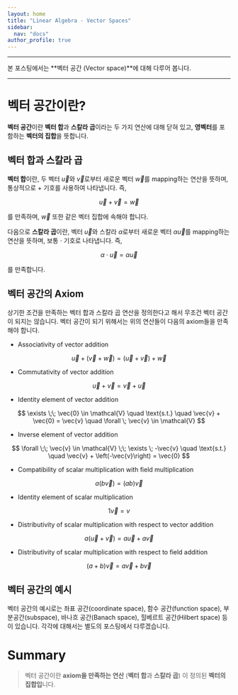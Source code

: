 ```yaml
---
layout: home
title: "Linear Algebra - Vector Spaces"
sidebar:
  nav: "docs"
author_profile: true
---
```


---

본 포스팅에서는 **벡터 공간 (Vector space)**에 대해 다루어 봅니다.

***

# 벡터 공간이란?

**벡터 공간**이란 **벡터 합**과 **스칼라 곱**이라는 두 가지 연산에 대해 닫혀 있고, **영벡터**를 포함하는 **벡터의 집합**을 뜻합니다.

## 벡터 합과 스칼라 곱
**벡터 합**이란, 두 벡터 $\vec{u}$와 $\vec{v}$로부터 새로운 벡터 $\vec{w}$를 mapping하는 연산을 뜻하며, 통상적으로 $+$ 기호를 사용하여 나타냅니다. 즉,

$$
\vec{u} + \vec{v} = \vec{w}
$$

를 만족하며, $\vec{w}$ 또한 같은 벡터 집합에 속해야 합니다.

다음으로 **스칼라 곱**이란, 벡터 $\vec{u}$와 스칼라 $\alpha$로부터 새로운 벡터 $\alpha \vec{u}$를 mapping하는 연산을 뜻하며, 보통 $\cdot$ 기호로 나타냅니다. 즉,

$$
\alpha \cdot \vec{u} = \alpha \vec{u}
$$

를 만족합니다.

## 벡터 공간의 Axiom
상기한 조건을 만족하는 벡터 합과 스칼라 곱 연산을 정의한다고 해서 무조건 벡터 공간이 되지는 않습니다. 벡터 공간이 되기 위해서는 위의 연산들이 다음의 axiom들을 만족해야 합니다.

- Associativity of vector addition  

$$
\vec{u} + (\vec{v} + \vec{w}) = (\vec{u} + \vec{v}) + \vec{w}
$$

- Commutativity of vector addition  

$$
\vec{u} + \vec{v} = \vec{v} + \vec{u}
$$

- Identity element of vector addition  

$$
\exists \;\; \vec{0} \in \mathcal{V} \quad \text{s.t.} \quad \vec{v} + \vec{0} = \vec{v} \quad \forall \; \vec{v} \in \mathcal{V}
$$

- Inverse element of vector addition  

$$
\forall \;\; \vec{v} \in \mathcal{V} \;\; \exists \; -\vec{v} \quad \text{s.t.} \quad \vec{v} + \left(-\vec{v}\right) = \vec{0}
$$

- Compatibility of scalar multiplication with field multiplication  

$$
a(b\vec{v}) = (ab)\vec{v}
$$

- Identity element of scalar multiplication  

$$
1\vec{v} = v
$$

- Distributivity of scalar multiplication with respect to vector addition  

$$
a\left(\vec{u} + \vec{v}\right) = a\vec{u} + a\vec{v}
$$

- Distributivity of scalar multiplication with respect to field addition  

$$
\left(a + b\right)\vec{v} = a\vec{v} + b\vec{v}
$$

## 벡터 공간의 예시

벡터 공간의 예시로는 좌표 공간(coordinate space), 함수 공간(function space), 부분공간(subspace), 바나흐 공간(Banach space), 힐베르트 공간(Hilbert space) 등이 있습니다. 각각에 대해서는 별도의 포스팅에서 다루겠습니다.

# Summary
> 벡터 공간이란 **axiom을 만족하는 연산** (**벡터 합**과 **스칼라 곱**) 이 정의된 **벡터의 집합입**니다.